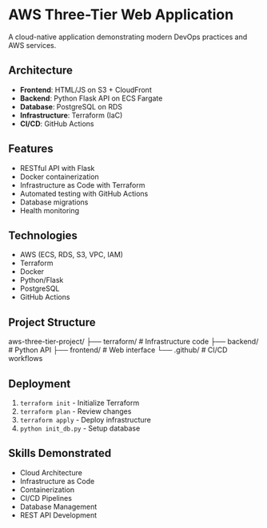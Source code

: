 # AWS Three-Tier Web Application

A cloud-native application demonstrating modern DevOps practices and AWS services.

## Architecture
- **Frontend**: HTML/JS on S3 + CloudFront
- **Backend**: Python Flask API on ECS Fargate 
- **Database**: PostgreSQL on RDS
- **Infrastructure**: Terraform (IaC)
- **CI/CD**: GitHub Actions

## Features
- RESTful API with Flask
- Docker containerization
- Infrastructure as Code with Terraform
- Automated testing with GitHub Actions
- Database migrations
- Health monitoring

## Technologies
- AWS (ECS, RDS, S3, VPC, IAM)
- Terraform
- Docker
- Python/Flask
- PostgreSQL
- GitHub Actions

## Project Structure
aws-three-tier-project/
├── terraform/ # Infrastructure code
├── backend/ # Python API
├── frontend/ # Web interface
└── .github/ # CI/CD workflows

## Deployment
1. `terraform init` - Initialize Terraform
2. `terraform plan` - Review changes
3. `terraform apply` - Deploy infrastructure
4. `python init_db.py` - Setup database

## Skills Demonstrated
- Cloud Architecture
- Infrastructure as Code
- Containerization
- CI/CD Pipelines
- Database Management
- REST API Development
